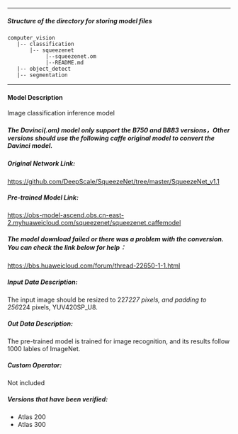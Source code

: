 *******************************************************************************
##### Structure of the directory for storing model files
```
computer_vision
   |-- classification
       |-- squeezenet
            |--squeezenet.om
            |--README.md
   |-- object_detect
   |-- segmentation
```
*******************************************************************************

#### Model Description
Image classification inference model

##### The Davinci(.om) model only support the B750 and B883 versions，Other versions should use the following caffe original model to convert the Davinci model.

##### Original Network Link:
https://github.com/DeepScale/SqueezeNet/tree/master/SqueezeNet_v1.1

##### Pre-trained Model Link:
https://obs-model-ascend.obs.cn-east-2.myhuaweicloud.com/squeezenet/squeezenet.caffemodel

##### The model download failed or there was a problem with the conversion. You can check the link below for help：
https://bbs.huaweicloud.com/forum/thread-22650-1-1.html

##### Input Data Description:
The input image should be resized to 227*227 pixels, and padding to 256*224 pixels, YUV420SP_U8.

##### Out Data Description:
The pre-trained model is trained for image recognition, and its results follow 1000 lables of ImageNet.

##### Custom Operator:
Not included

##### Versions that have been verified:
- Atlas 200
- Atlas 300
